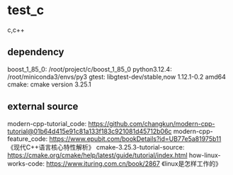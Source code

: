 # test_c

c,c++

##  dependency

boost_1_85_0: /root/project/c/boost_1_85_0
python3.12.4: /root/miniconda3/envs/py3
gtest: libgtest-dev/stable,now 1.12.1-0.2 amd64
cmake: cmake version 3.25.1

##  external source

modern-cpp-tutorial_code: https://github.com/changkun/modern-cpp-tutorial@01b64d415e91c81a133f183c921081d45712b06c
modern-cpp-feature_code: https://www.epubit.com/bookDetails?id=UB77e5a81975b11 《现代C++语言核心特性解析》
cmake-3.25.3-tutorial-source: https://cmake.org/cmake/help/latest/guide/tutorial/index.html
how-linux-works-code: https://www.ituring.com.cn/book/2867 《linux是怎样工作的》
